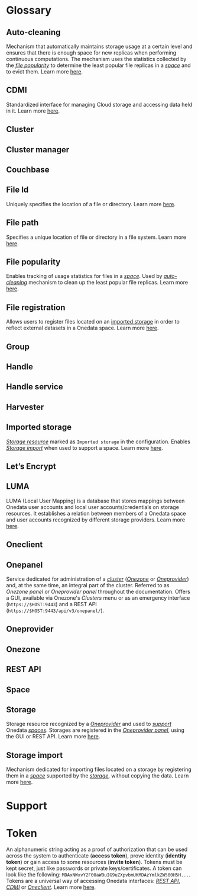# Glossary
<!-- short description of each concept with links to proper sections -->

## Auto-cleaning
Mechanism that automatically maintains storage usage at a certain 
level and ensures that there is enough space for new replicas when performing continuous computations.
The mechanism uses the statistics collected by the 
[*file popularity*](#file-popularity) to determine
the least popular file replicas in a [*space*](#space) and to evict them.
Learn more [here](admin-guide/oneprovider/configuration/auto-cleaning.md).

## CDMI

Standardized interface for managing Cloud storage and accessing data held in it. 
Learn more [here](user-guide/cdmi.md).

## Cluster

## Cluster manager

## Couchbase

## File Id
Uniquely specifies the location of a file or directory.
Learn more [here](user-guide/data.md#file-id).

## File path
Specifies a unique location of file or directory in a file system.
Learn more [here](user-guide/data.md#file-path).

## File popularity
Enables tracking of usage statistics for files in a [*space*](#space).
Used by [*auto-cleaning*](#auto-cleaning) mechanism to clean up the least popular file replicas.
Learn more [here](admin-guide/oneprovider/configuration/file-popularity.md).

## File registration
Allows users to register files located on an [imported storage](#imported-storage) in order to 
reflect external datasets in a Onedata space.
Learn more [here](user-guide/file-registration.md).

## Group

## Handle

## Handle service

## Harvester

## Imported storage
[*Storage resource*](#storage) marked as `Imported storage` in the configuration. 
Enables [*Storage import*](#storage-import) when used to support a space.
Learn more [here](admin-guide/oneprovider/configuration/storages.md#imported-storage).

## Let’s Encrypt

## LUMA
LUMA (Local User Mapping) is a database that stores mappings between Onedata user accounts and local user 
accounts/credentials on storage resources. It establishes a relation between members of a Onedata space and user 
accounts recognized by different storage providers.
Learn more [here](admin-guide/oneprovider/configuration/luma.md).

## Oneclient

## Onepanel
Service dedicated for administration of a [*cluster*](#cluster) ([*Onezone*](#onezone) or [*Oneprovider*](#oneprovider)) and, 
at the same time, an integral part of the cluster. Referred to as *Onezone panel* or *Oneprovider panel* throughout the documentation. 
Offers a GUI, available via Onezone's *Clusters* menu or as an emergency interface (`https://$HOST:9443`) 
and a REST API (`https://$HOST:9443/api/v3/onepanel/`).

## Oneprovider

## Onezone

## REST API

## Space

## Storage
Storage resource recognized by a [*Oneprovider*](#oneprovider) and used to [*support*](#support) Onedata [*spaces*](#space).
Storages are registered in the [*Oneprovider panel*](#onepanel), using the GUI or REST API. 
Learn more [here](admin-guide/oneprovider/configuration/storages.md).

## Storage import
Mechanism dedicated for importing files located on a storage by registering them in a [*space*](#space) supported by
the [*storage*](#storage), without copying the data. 
Learn more [here](admin-guide/oneprovider/configuration/storage-import.md).

# Support

# Token
An alphanumeric string acting as a proof of authorization that can be used 
across the system to authenticate (**access token**), prove identity 
(**identity token**) or gain access to some resources (**invite token**). Tokens
must be kept secret, just like passwords or private keys/certificates. A token 
can look like the following: `MDAxNWxvY2F00aW9uIG9uZXpvbmUKMDAzYmlkZW500H5H...`.
Tokens are a universal way of accessing Onedata interfaces: [*REST API*](#rest-api), 
[*CDMI*](#cdmi) or [*Oneclient*](#oneclient). Learn more [here](user-guide/tokens.md).